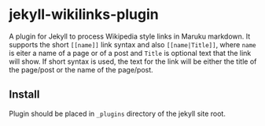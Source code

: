jekyll-wikilinks-plugin
=======================

A plugin for Jekyll to process Wikipedia style links in Maruku markdown. It supports the short `[[name]]` link syntax and also `[[name|Title]]`, where `name` is eiter a name of a page or of a post and `Title` is optional text that the link will show. If short syntax is used, the text for the link will be either the title of the page/post or the name of the page/post.

Install
-------

Plugin should be placed in `_plugins` directory of the jekyll site root.

